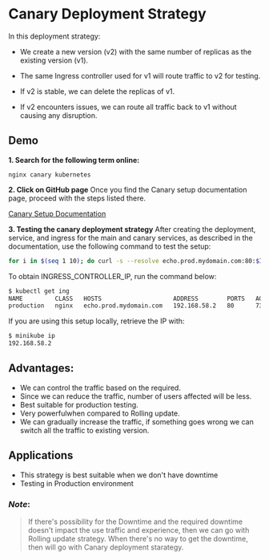 # Canary Deployment Strategy

In this deployment strategy:

- We create a new version (v2) with the same number of replicas as the existing version (v1).

- The same Ingress controller used for v1 will route traffic to v2 for testing.

- If v2 is stable, we can delete the replicas of v1.

- If v2 encounters issues, we can route all traffic back to v1 without causing any disruption.

## Demo

**1. Search for the following term online:**

```text
nginx canary kubernetes
```

**2. Click on GitHub page**
Once you find the Canary setup documentation page, proceed with the steps listed there.

[Canary Setup Documentation](https://kubernetes.github.io/ingress-nginx/examples/canary/)

**3. Testing the canary deployment strategy**
After creating the deployment, service, and ingress for the main and canary services, as described in the documentation, use the following command to test the setup:

```bash
for i in $(seq 1 10); do curl -s --resolve echo.prod.mydomain.com:80:$INGRESS_CONTROLLER_IP echo.prod.mydomain.com  | grep "Hostname"; done
```

To obtain INGRESS_CONTROLLER_IP, run the command below:

```bash
$ kubectl get ing
NAME         CLASS   HOSTS                    ADDRESS        PORTS   AGE
production   nginx   echo.prod.mydomain.com   192.168.58.2   80      73s
```

If you are using this setup locally, retrieve the IP with:

```bash
$ minikube ip
192.168.58.2
```

## Advantages:

- We can control the traffic based on the required.
- Since we can reduce the traffic, number of users affected will be less.
- Best suitable for production testing.
- Very powerfulwhen compared to Rolling update.
- We can gradually increase the traffic, if something goes wrong we can switch all the traffic to existing version.

## Applications

- This strategy is best suitable when we don't have downtime
- Testing in Production environment

### $Note:$

> If there's possibility for the Downtime and the required downtime doesn't impact the use traffic and experience, then we can go with Rolling update strategy.
> When there's no way to get the downtime, then will go with Canary deployment starategy.
